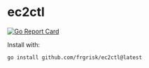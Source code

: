 # ec2ctl

[![Go Report Card](https://goreportcard.com/badge/github.com/frgrisk/ec2ctl)](https://goreportcard.com/report/github.com/frgrisk/ec2ctl)

Install with:

```bash
go install github.com/frgrisk/ec2ctl@latest
```
